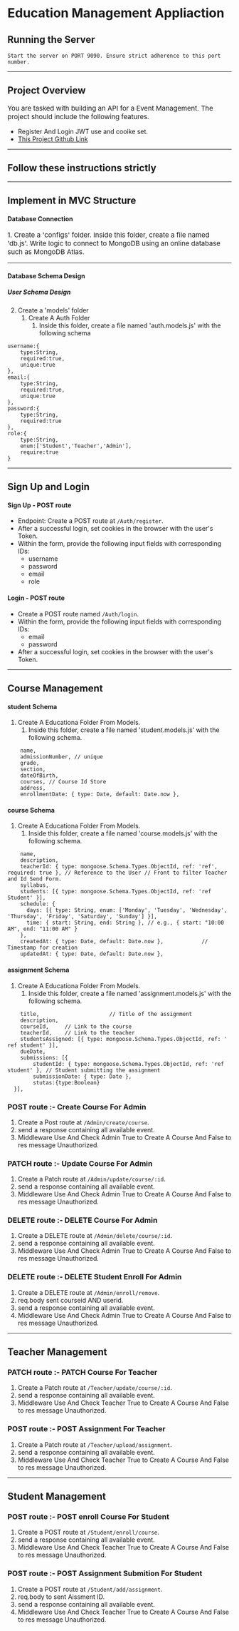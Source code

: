# Education Management Appliaction

## Running the Server
```Start the server on PORT 9090. Ensure strict adherence to this port number. ```
<hr/>

## Project Overview

<p style='font-size:15px'>You are tasked with building an API for a Event Management. The project should include the following features.</p>

- Register And Login JWT use and cooike set.
- [This Project Github Link](https://github.com/jeelnarola/Education-Management.git)
<hr/>

## Follow these instructions strictly
<hr/>

## Implement in MVC Structure

#### Database Connection
<p style='font-size:15px'>1. Create a 'configs' folder. Inside this folder, create a file named 'db.js'. Write logic to connect to MongoDB using an online database such as MongoDB Atlas.</p>
<hr/>

#### Database Schema Design

##### User Schema Design 

2. Create a 'models' folder
    1. Create A Auth Folder
        1. Inside this folder, create a file named 'auth.models.js' with the following schema

```
username:{
    type:String,
    required:true,
    unique:true
},
email:{
    type:String,
    required:true,
    unique:true
},
password:{
    type:String,
    required:true
},
role:{
    type:String,
    enum:['Student','Teacher','Admin'],
    require:true
}
```

<hr/>

## Sign Up and Login

#### Sign Up - POST route

- Endpoint: Create a POST route at ```/Auth/register```.
- After a successful login, set cookies in the browser with the user's Token.
- Within the form, provide the following input fields with corresponding IDs:
    - username
    - password
    - email
    - role

#### Login - POST route

- Create a POST route named ```/Auth/login```.
- Within the form, provide the following input fields with corresponding IDs:
    - email
    - password
- After a successful login, set cookies in the browser with the user's Token.

<hr/> 

## Course Management

#### student Schema
1. Create A Educationa Folder From Models.
    1. Inside this folder, create a file named 'student.models.js' with the following schema.
```
    name,
    admissionNumber, // unique
    grade,                 
    section,
    dateOfBirth, 
    courses, // Course Id Store
    address,
    enrollmentDate: { type: Date, default: Date.now }, 
```

#### course Schema
1. Create A Educationa Folder From Models.
    1. Inside this folder, create a file named 'course.models.js' with the following schema.
```
    name,                
    description,                          
    teacherId: { type: mongoose.Schema.Types.ObjectId, ref: 'ref', required: true }, // Reference to the User // Front to filter Teacher and Id Send Form.
    syllabus,                              
    students: [{ type: mongoose.Schema.Types.ObjectId, ref: 'ref Student' }],
    schedule: {
      days: [{ type: String, enum: ['Monday', 'Tuesday', 'Wednesday', 'Thursday', 'Friday', 'Saturday', 'Sunday'] }],
      time: { start: String, end: String }, // e.g., { start: "10:00 AM", end: "11:00 AM" }
    },
    createdAt: { type: Date, default: Date.now },            // Timestamp for creation
    updatedAt: { type: Date, default: Date.now },
```

#### assignment Schema
1. Create A Educationa Folder From Models.
    1. Inside this folder, create a file named 'assignment.models.js' with the following schema.
```
    title,                      // Title of the assignment
    description,
    courseId,     // Link to the course
    teacherId,    // Link to the teacher
    studentsAssigned: [{ type: mongoose.Schema.Types.ObjectId, ref: ' ref student' }],
    dueDate, 
    submissions: [{
        studentId: { type: mongoose.Schema.Types.ObjectId, ref: 'ref student' }, // Student submitting the assignment
        submissionDate: { type: Date },  
        stutas:{type:Boolean}                                                                        
  }],
```


### POST route :- Create Course For Admin

1. Create a Post route at ```/Admin/create/course```.
2. send a response containing all available event.
3. Middleware Use And Check Admin True to Create A Course And False to res message Unauthorized.

### PATCH route :- Update Course For Admin

1. Create a Patch route at ```/Admin/update/course/:id```.
2. send a response containing all available event.
3. Middleware Use And Check Admin True to Create A Course And False to res message Unauthorized.

### DELETE route :- DELETE Course For Admin

1. Create a DELETE route at ```/Admin/delete/course/:id```.
2. send a response containing all available event.
3. Middleware Use And Check Admin True to Create A Course And False to res message Unauthorized.

### DELETE route :- DELETE Student Enroll For Admin
1. Create a DELETE route at ```/Admin/enroll/remove```.
1. req.body sent courseid AND userid.
1. send a response containing all available event.
1. Middleware Use And Check Admin True to Create A Course And False to res message Unauthorized.

<hr/>

## Teacher Management

### PATCH route :- PATCH Course For Teacher

1. Create a Patch route at ```/Teacher/update/course/:id```.
2. send a response containing all available event.
3. Middleware Use And Check Teacher True to Create A Course And False to res message Unauthorized.


### POST route :- POST Assignment For Teacher

1. Create a Patch route at ```/Teacher/upload/assignment```.
2. send a response containing all available event.
3. Middleware Use And Check Teacher True to Create A Course And False to res message Unauthorized.

<hr/>

## Student Management

### POST route :- POST enroll Course For Student

1. Create a POST route at ```/Student/enroll/course```.
2. send a response containing all available event.
3. Middleware Use And Check Teacher True to Create A Course And False to res message Unauthorized.
 
### POST route :- POST Assignment Submition For Student

1. Create a POST route at ```/Student/add/assignment```.
2. req.body to sent Aissment ID.
3. send a response containing all available event.
4. Middleware Use And Check Teacher True to Create A Course And False to res message Unauthorized.